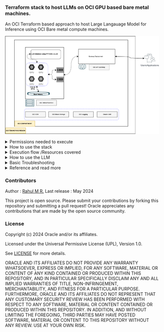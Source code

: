 ### Terraform stack to host LLMs on OCI GPU based bare metal machines.

An OCI Terraform based approach to host Large Langauage Model for Inference using OCI Bare metal compute machines.

![](images/a10_Custom_Inference.jpg)

<details>
<summary>Permissions needed to execute</summary>

- The tenancy /region must have necessary limits for GPU machines.Default its uses `BM.GPU.A10.4` ,count 4.
- If the user is not an admin ,the user must have below OCI access.
- Access to manage OCI Resource families such as
```text
logging-family
virtual-network-family
instance-family
volume-family
API-gateway-family
access to retrive ad information
```
- A valid token from Hugging face (READ permission only needed).
- Incase if you are using an access protected repo ,ensure to accept the terms and conditions and get the access in advance,using hugging face portal
</details>

<details>
  <summary>How to use the stack</summary>

### Using OCI terraform provider and Terraform CLI
- Clone the repo.
```bash
git clone https://github.com/oracle-devrel/oci-terraform-genai-llm-on-gpuvms
```

- create a `terraform.tfvars` file.
```bash
cd oci-terraform-genai-llm-on-gpuvms
vi terraform.tfvars
```
```terraform
# Authentication
tenancy_ocid         = "OCID of OCI Tenancy"
user_ocid            = "OCID of OCI User "
fingerprint          = "OCI User fingerprint"
private_key_path     = "OCI User private key path"
# Region
region = "OCI Region"
# Compartment
compartment_ocid = "OCID of OCI Compartment"
#LLM Information
model_path = "PATH of your LLM - example meta-llama/Meta-Llama-3-8B"
huggingface_access_token = "READ access token from Hugging face"
ssh_public_key="SSH Public key to access the BM"
``` 
- Execute terraform cli.
```shell
terraform plan
terraform apply
```
- To delete the stack/Its an irreversible action.
```shell
terraform destroy
```

### Using OCI RMS Stack - Test in progress /Doc to update
</details>
<details>
<summary>Execution flow /Resources covered</summary>

- The Stack creates below OCI resources 
```text
OCI VM based on a GPU Image
OCI API Gateway and Deployment for exposition
```
- The below configurations and startup scripts are executed.
- Startup script can refer [here](scripts/setup.sh)
- The script install all the necessary software libraries and llm.
- It will load and start and provide an inference endpoints
</details>
<details>
<summary>How to use the LLM</summary>

- By default the startup script expose LLM inference with openapi compatible route.
- Some of the possible routes with open-api compatible using vllm are 
```text
/v1/models
/v1/completion
/v1/chat/completion
```
- Refer the execution outcome to fetch the URL and openAPI key 

```terraform
#terraform output LLM_URL
"https://XXXX.<OCIREGION>/path/name"
#terraform output API_KEY
"AlphaNumeric..."
```
- Sample exeuction using curl
```shell
export URL="<LLM_URL value>"
export TOKEN="<API_KEY value>"
curl -k $URL/v1/models  -H "Authorization: Bearer $TOKEN"
```
- Chat completion using python openapi library
```python
#export url = ""
#pip install openai --user
from openai import OpenAI
import os
# Set OpenAI's API key and API base to use vLLM's API server.
openai_api_key = os.environ['TOKEN']
openai_api_base = f"{os.environ['URL']}/v1"
model = "MODEL PATH"

client = OpenAI(
    api_key=openai_api_key,
    base_url=openai_api_base,
)

chat_response = client.chat.completions.create(
    model=model,
    messages=[
        {"role": "system", "content": "size is the length"},
        {"role": "user", "content": "How big was megaladon with length and weight,make short answer"},
    ]
)
print("Chat response:", chat_response)
```
</details>
<details>
<summary>Basic Troubleshooting</summary>

- LLM inference is not ready or getting 504 error code when trying the URL.
  - Login to the VM using SSH private-key
  - Check the startup logs - Default path `/home/opc/llm-init/init.log`.
  - For any failure of steps ,refer [setup.sh](scripts/setup.sh) to know about the exact steps to run manually
  - Validate the service status - `sudo systemctl status vllm-inference-openai.service`
- Details about LLM usage or response. We are capturing inference logs under path `/home/opc/vllm-master` with in file `vllm_log_file.log`.
  
</details>
<details>
<summary>Reference and read more </summary>

- https://docs.oracle.com/en-us/iaas/content-management/doc/service-limits-quotas-policies-and-events.html
- https://docs.vllm.ai/en/latest/getting_started/quickstart.html
</details>

### Contributors

Author : [Rahul M R.](https://github.com/RahulMR42)
Last release : May 2024

This project is open source.  Please submit your contributions by forking this repository and submitting a pull request!  Oracle appreciates any contributions that are made by the open source community.

### License
Copyright (c) 2024 Oracle and/or its affiliates.

Licensed under the Universal Permissive License (UPL), Version 1.0.

See [LICENSE](LICENSE) for more details.

ORACLE AND ITS AFFILIATES DO NOT PROVIDE ANY WARRANTY WHATSOEVER, EXPRESS OR IMPLIED, FOR ANY SOFTWARE, MATERIAL OR CONTENT OF ANY KIND CONTAINED OR PRODUCED WITHIN THIS REPOSITORY, AND IN PARTICULAR SPECIFICALLY DISCLAIM ANY AND ALL IMPLIED WARRANTIES OF TITLE, NON-INFRINGEMENT, MERCHANTABILITY, AND FITNESS FOR A PARTICULAR PURPOSE.  FURTHERMORE, ORACLE AND ITS AFFILIATES DO NOT REPRESENT THAT ANY CUSTOMARY SECURITY REVIEW HAS BEEN PERFORMED WITH RESPECT TO ANY SOFTWARE, MATERIAL OR CONTENT CONTAINED OR PRODUCED WITHIN THIS REPOSITORY. IN ADDITION, AND WITHOUT LIMITING THE FOREGOING, THIRD PARTIES MAY HAVE POSTED SOFTWARE, MATERIAL OR CONTENT TO THIS REPOSITORY WITHOUT ANY REVIEW. USE AT YOUR OWN RISK. 



